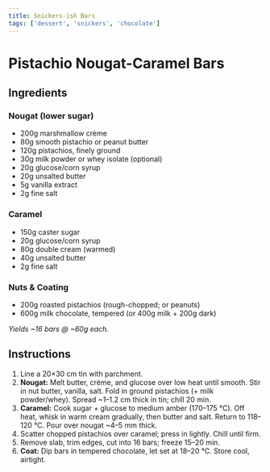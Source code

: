 ```yaml
---
title: Snickers-ish Bars
tags: ['dessert', 'snickers', 'chocolate']
---
```


# Pistachio Nougat-Caramel Bars

## Ingredients

### Nougat (lower sugar)

* 200g marshmallow crème
* 80g smooth pistachio or peanut butter
* 120g pistachios, finely ground
* 30g milk powder or whey isolate (optional)
* 20g glucose/corn syrup
* 20g unsalted butter
* 5g vanilla extract
* 2g fine salt

### Caramel

* 150g caster sugar
* 20g glucose/corn syrup
* 80g double cream (warmed)
* 40g unsalted butter
* 2g fine salt

### Nuts & Coating

* 200g roasted pistachios (rough-chopped; or peanuts)
* 600g milk chocolate, tempered (or 400g milk + 200g dark)

*Yields ~16 bars @ ~60g each.*

## Instructions

1. Line a 20×30 cm tin with parchment.
2. **Nougat:** Melt butter, crème, and glucose over low heat until smooth. Stir in nut butter, vanilla, salt. Fold in ground pistachios (+ milk powder/whey). Spread ~1–1.2 cm thick in tin; chill 20 min.
3. **Caramel:** Cook sugar + glucose to medium amber (170–175 °C). Off heat, whisk in warm cream gradually, then butter and salt. Return to 118–120 °C. Pour over nougat ~4–5 mm thick.
4. Scatter chopped pistachios over caramel; press in lightly. Chill until firm.
5. Remove slab, trim edges, cut into 16 bars; freeze 15–20 min.
6. **Coat:** Dip bars in tempered chocolate, let set at 18–20 °C. Store cool, airtight.
